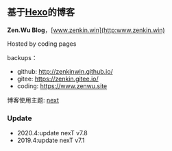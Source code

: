 ## 基于[Hexo](https://hexo.io/)的博客

**Zen.Wu Blog**，[www.zenkin.win](http:www.zenkin.win)

Hosted by coding pages

backups：
- github: http://zenkinwin.github.io/
- gitee: https://zenkin.gitee.io/  
- coding: https://www.zenwu.site
  
博客使用主题: [next](https://github.com/iissnan/hexo-theme-next)

### Update
- 2020.4:update nexT v7.8
- 2019.4:update nexT v7.1